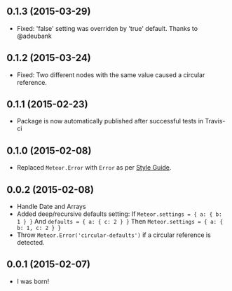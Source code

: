
0.1.3 (2015-03-29)
---

- Fixed: 'false' setting was overriden by 'true' default. Thanks to @adeubank

0.1.2 (2015-03-24)
---

- Fixed: Two different nodes with the same value caused a circular reference.

0.1.1 (2015-02-23)
---

- Package is now automatically published after successful tests in Travis-ci

0.1.0 (2015-02-08)
---

- Replaced `Meteor.Error` with `Error` as per [Style Guide](https://github.com/meteor/meteor/wiki/Meteor-Style-Guide#error-objects).

0.0.2 (2015-02-08)
---

- Handle Date and Arrays
- Added deep/recursive defaults setting:
  If `Meteor.settings = { a: { b: 1 } }`
  And `defaults = { a: { c: 2 } }`
  Then `Meteor.settings = { a: { b: 1, c: 2 } }`
- Throw `Meteor.Error('circular-defaults')` if a circular reference is detected.

0.0.1 (2015-02-07)
---

- I was born!
